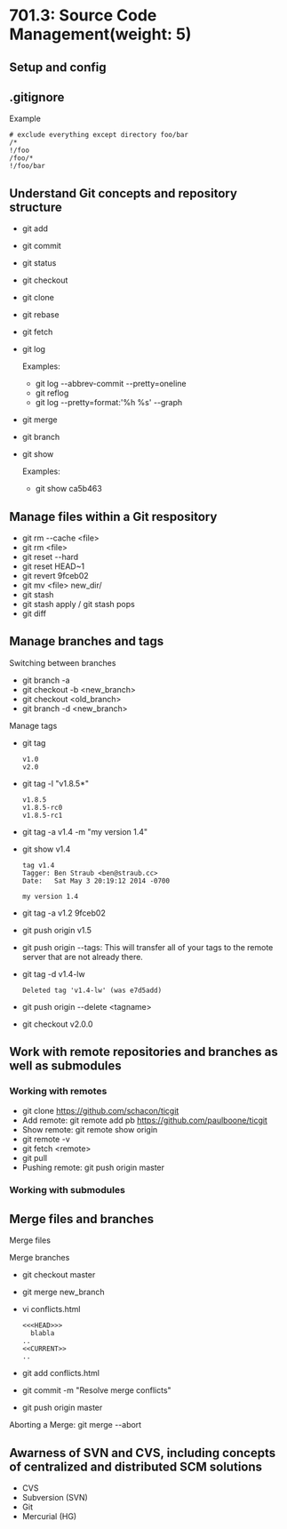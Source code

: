 # 701.3: Source Code Management(weight: 5)

## Setup and config


## .gitignore

   Example

    # exclude everything except directory foo/bar
    /*
    !/foo
    /foo/*
    !/foo/bar

## Understand Git concepts and repository structure

* git add
* git commit
* git status
* git checkout
* git clone
* git rebase
* git fetch
* git log

  Examples:
  * git log --abbrev-commit --pretty=oneline
  * git reflog
  * git log --pretty=format:'%h %s' --graph

* git merge
* git branch
* git show

  Examples:
  * git show ca5b463


## Manage files within a Git respository

* git rm --cache \<file>
* git rm \<file>
* git reset --hard
* git reset HEAD~1
* git revert 9fceb02
* git mv \<file> new_dir/
* git stash
* git stash apply / git stash pops
* git diff

## Manage branches and tags

Switching between branches

* git branch -a
* git checkout -b \<new_branch>
* git checkout \<old_branch>
* git branch -d \<new_branch>

Manage tags

* git tag

      v1.0
      v2.0
* git tag -l "v1.8.5*"

      v1.8.5
      v1.8.5-rc0
      v1.8.5-rc1
* git tag -a v1.4 -m "my version 1.4"
* git show v1.4

      tag v1.4
      Tagger: Ben Straub <ben@straub.cc>
      Date:   Sat May 3 20:19:12 2014 -0700

      my version 1.4
* git tag -a v1.2 9fceb02
* git push origin v1.5
* git push origin --tags: This will transfer all of your tags to the remote server that are not already there.
* git tag -d v1.4-lw

      Deleted tag 'v1.4-lw' (was e7d5add)
* git push origin --delete \<tagname>
* git checkout v2.0.0

## Work with remote repositories and branches as well as submodules

### Working with remotes

* git clone https://github.com/schacon/ticgit
* Add remote: git remote add pb https://github.com/paulboone/ticgit
* Show remote: git remote show origin
* git remote -v
* git fetch \<remote>
* git pull
* Pushing remote: git push origin master

### Working with submodules

## Merge files and branches

Merge files



Merge branches

* git checkout master
* git merge new_branch
* vi conflicts.html

      <<<HEAD>>>
        blabla
      ..
      <<CURRENT>>
      ..
* git add conflicts.html
* git commit -m "Resolve merge conflicts"
* git push origin master

Aborting a Merge: git merge --abort

## Awarness of SVN and CVS, including concepts of centralized and distributed SCM solutions

* CVS
* Subversion (SVN)
* Git
* Mercurial (HG)